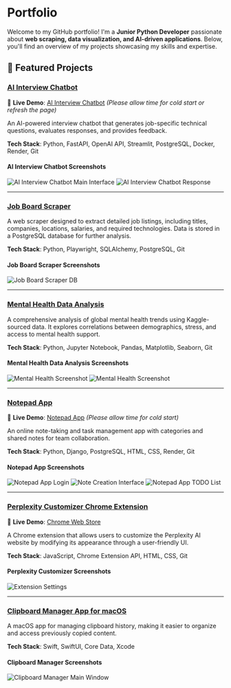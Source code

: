 # Portfolio

Welcome to my GitHub portfolio! I'm a **Junior Python Developer** passionate about **web scraping, data visualization, and AI-driven applications**. Below, you'll find an overview of my projects showcasing my skills and expertise.

## 📌 Featured Projects

### [AI Interview Chatbot](https://github.com/reneczka/ai-interview-chatbot)
🔹 **Live Demo**: [AI Interview Chatbot](https://ai-interview-chatbot-frontend.onrender.com) *(Please allow time for cold start or refresh the page)*

An AI-powered interview chatbot that generates job-specific technical questions, evaluates responses, and provides feedback.

**Tech Stack**: Python, FastAPI, OpenAI API, Streamlit, PostgreSQL, Docker, Render, Git

#### AI Interview Chatbot Screenshots
![AI Interview Chatbot Main Interface](assets/screenshots/ai-chatbot-main.png)
![AI Interview Chatbot Response](assets/screenshots/ai-chatbot-response.png)

---

### [Job Board Scraper](https://github.com/reneczka/job-scraper)
A web scraper designed to extract detailed job listings, including titles, companies, locations, salaries, and required technologies. Data is stored in a PostgreSQL database for further analysis.

**Tech Stack**: Python, Playwright, SQLAlchemy, PostgreSQL, Git

#### Job Board Scraper Screenshots
![Job Board Scraper DB](assets/screenshots/job-scraper-db.png)


---

### [Mental Health Data Analysis](https://github.com/reneczka/mental-health)
A comprehensive analysis of global mental health trends using Kaggle-sourced data. It explores correlations between demographics, stress, and access to mental health support.

**Tech Stack**: Python, Jupyter Notebook, Pandas, Matplotlib, Seaborn, Git

#### Mental Health Data Analysis Screenshots
![Mental Health Screenshot](assets/screenshots/mental-health-sc1.png)
![Mental Health Screenshot](assets/screenshots/mental-health-sc2.png)

---

### [Notepad App](https://github.com/reneczka/notepad)
🔹 **Live Demo**: [Notepad App](https://note-pad-1jg9.onrender.com) *(Please allow time for cold start)*

An online note-taking and task management app with categories and shared notes for team collaboration.

**Tech Stack**: Python, Django, PostgreSQL, HTML, CSS, Render, Git

#### Notepad App Screenshots
![Notepad App Login](assets/screenshots/notepad-login.png)
![Note Creation Interface](assets/screenshots/notepad-note.png)
![Notepad App TODO List](assets/screenshots/notepad-todo.png)

---

### [Perplexity Customizer Chrome Extension](https://github.com/reneczka/perplexity-simplifier)
🔹 **Live Demo**: [Chrome Web Store](https://chromewebstore.google.com/detail/perplexity-ui-customizer/kieplcfhfeibcidpapmjbmaodacgkh)

A Chrome extension that allows users to customize the Perplexity AI website by modifying its appearance through a user-friendly UI.

**Tech Stack**: JavaScript, Chrome Extension API, HTML, CSS, Git

#### Perplexity Customizer Screenshots
![Extension Settings](assets/screenshots/perplexity-settings.png)


---

### [Clipboard Manager App for macOS](https://github.com/reneczka/ClipboardManager)
A macOS app for managing clipboard history, making it easier to organize and access previously copied content.

**Tech Stack**: Swift, SwiftUI, Core Data, Xcode

#### Clipboard Manager Screenshots
![Clipboard Manager Main Window](assets/screenshots/clipboard-sc.png)


